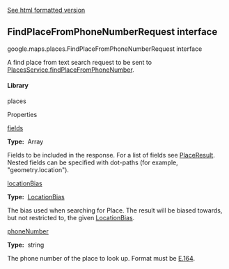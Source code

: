 [See html formatted version](https://huasofoundries.github.io/google-maps-documentation/FindPlaceFromPhoneNumberRequest.html)


FindPlaceFromPhoneNumberRequest interface
-----------------------------------------

google.maps.places.FindPlaceFromPhoneNumberRequest interface

A find place from text search request to be sent to [PlacesService.findPlaceFromPhoneNumber](https://developers.google.com/maps/documentation/javascript/reference/3.33/places-service#PlacesService.findPlaceFromPhoneNumber).

#### Library

places

Properties

[fields](#FindPlaceFromPhoneNumberRequest.fields)

**Type:**  Array<string>

Fields to be included in the response. For a list of fields see [PlaceResult](PlaceResult.md). Nested fields can be specified with dot-paths (for example, "geometry.location").

[locationBias](#FindPlaceFromPhoneNumberRequest.locationBias)

**Type:**  [LocationBias](LocationBias.md)

The bias used when searching for Place. The result will be biased towards, but not restricted to, the given [LocationBias](LocationBias.md).

[phoneNumber](#FindPlaceFromPhoneNumberRequest.phoneNumber)

**Type:**  string

The phone number of the place to look up. Format must be [E.164](https://en.wikipedia.org/wiki/E.164).